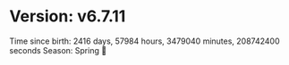 # Version: v6.7.11
Time since birth: 2416 days, 57984 hours, 3479040 minutes, 208742400 seconds
Season: Spring 🌸

